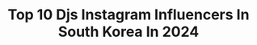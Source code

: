 ---
title: Top 10 Djs Instagram Influencers In South Korea In 2024
description: >-
  Find top djs Instagram influencers in South Korea in 2024. Most popular hashtags: #dj #mlb #dance.
platform: Instagram
hits: 10
text_top: See the best Instagram profiles on inBeat.
text_bottom: Our platform aggregates 10 Instagram influencers like this in South Korea for you to pitch.
profiles:
  - username: "dj_siena"
    fullname: >-
      DJ SIENA 박시현 🇰🇷
    bio: >-
      Leanonedm👇 Bookings 📧 djsiena.leanon@gmail.com
    location: "South Korea"
    followers: 640681
    engagement: 156
    commentsToLikes: 0.014674
    id: ckf5pzba27pdx0j23heatrwgc
    verified: true
    hashtags: "#waterbomb, #waterbombtaipei, #waterbombsingapore, #waterbomb2024"
  - username: "djsmmt"
    fullname: >-
      SMMT (써밋)
    bio: >-
      YELOWS MOB / H1GHR MUSIC DJ / Producer @thugiee 의 캔따개
    location: "South Korea"
    followers: 67053
    engagement: 868
    commentsToLikes: 0.013737
    id: ck8swrncaf05u0j78tgrn0w3y
    verified: false
    hashtags: "#outnow, #h1ghrmusic, #compilation, #cover"
  - username: "deejaysoda"
    fullname: >-
      DJ SODA OFFICIAL 🇰🇷
    bio: >-
      My first Photobook just released~💖
    location: "South Korea"
    followers: 5397045
    engagement: 78
    commentsToLikes: 0.005646
    id: ck0tusvdz8kr20i19uncbde5n
    verified: true
    hashtags: "#padthaichallenge, #insta360, #djsoda, #ferrari"
  - username: "maiejin"
    fullname: >-
      maie🍒
    bio: >-
      美辰 • maie j • 진미연 03 • 🇨🇳🇺🇲🇰🇷 @yesstyle discount code • MAIEJIN 📌YT • Maie Jin 📌Tiktok • maiejin 📌est 19.06.09 📌ARMY since 18.06.13 #bts #kpop #ifb
    location: "South Korea"
    followers: 3145
    engagement: 1684
    commentsToLikes: 0.114465
    id: ckap2ac5gy00b0i783enqdgpr
    verified: false
    hashtags: "#kpop, #yujin, #sana, #sakura"
  - username: "dewydxxy"
    fullname: >-
      
    bio: >-
      정리중 Off-Air Dewy @offairdewy momo @momoxme_
    location: "South Korea"
    followers: 36001
    engagement: 199
    commentsToLikes: 0.015089
    id: ck5hk4uyphsin0i11a67bpcae
    verified: false
    hashtags: "#nutrakos, #6aa, #ad, #vinyl"
  - username: "slowrabbit_no1"
    fullname: >-
      Slow Rabbit
    bio: >-
      BigHit Entertainment
    location: "South Korea"
    followers: 305394
    engagement: 1525
    commentsToLikes: 0.009083
    id: ck6tnx2xxav8v0j71h0kcwpj4
    verified: false
    hashtags: "#8eight, #thesauce, #djswivel, #txt"
  - username: "red3f"
    fullname: >-
      REDEF
    bio: >-
      Redbull 3Style ￼￼🇰🇷 Champion DMC Online Finalist
    location: "South Korea"
    followers: 3219
    engagement: 1052
    commentsToLikes: 0.047902
    id: ck14jsv54m0en0i19pozk4x7e
    verified: false
    hashtags: "#music, #skratcher, #beatjuggling, #hiphop"
  - username: "pdogg428"
    fullname: >-
      pdogg
    bio: >-
      BIG HIT Ent Music Producer
    location: "South Korea"
    followers: 611807
    engagement: 2368
    commentsToLikes: 0.014110
    id: ck6tnx0gvauv70j71xhkqi9u4
    verified: false
    hashtags: "#blackouttuesday, #26"
  - username: "cupcakemily"
    fullname: >-
      Emily Mae 🧁
    bio: >-
      💙 NBA Dancer @utahjazzdancers 💛 2x NHL Cheerleader @vegasgoldenknights 💧 @wetrepublic 🐾 Dog Mom @gemmaandnala 🇰🇷 Korean
    location: "South Korea"
    followers: 29408
    engagement: 290
    commentsToLikes: 0.057704
    id: ckapccks339ms0i78g348cyff
    verified: false
    hashtags: "#lasvegas, #vgk, #vegasvivas, #vegas"
  - username: "fevalriver"
    fullname: >-
      페벌리버
    bio: >-
      음악 페스티벌 즐기는 유튜버 입니다🇯🇵🇭🇰🇹🇼🇲🇴🇳🇱🇨🇿🇩🇪🏕페스티벌🎸공연📀음반 📽페벌리버 유튜브 채널📽
    location: "South Korea"
    followers: 2244
    engagement: 572
    commentsToLikes: 0.056860
    id: ck5hpapx1r1m50i11hp4ai40a
    verified: false
    hashtags: "#dmz, #edc, #5tardium, #5tardium2021"
---